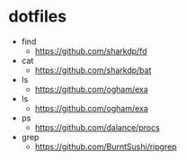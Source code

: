 dotfiles
======


- find
  - https://github.com/sharkdp/fd
- cat
  - https://github.com/sharkdp/bat
- ls
  - https://github.com/ogham/exa
- ls
  - https://github.com/ogham/exa
- ps
  - https://github.com/dalance/procs
- grep
  - https://github.com/BurntSushi/ripgrep
